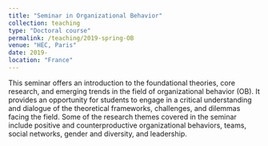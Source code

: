 ```yaml
---
title: "Seminar in Organizational Behavior"
collection: teaching
type: "Doctoral course"
permalink: /teaching/2019-spring-OB
venue: "HEC, Paris"
date: 2019-
location: "France"
---
```


This seminar offers an introduction to the foundational theories, core research, and emerging trends in the field of organizational behavior (OB). It provides an opportunity for students to engage in a critical understanding and dialogue of the theoretical frameworks, challenges, and dilemmas facing the field. Some of the research themes covered in the seminar include positive and counterproductive organizational behaviors, teams, social networks, gender and diversity, and leadership. 